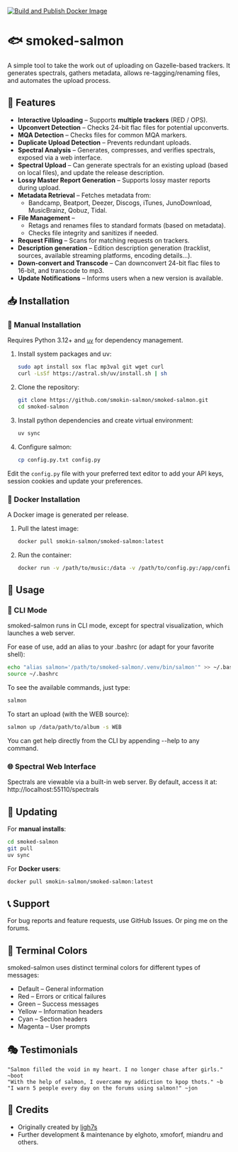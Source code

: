 [![Build and Publish Docker Image](https://github.com/smokin-salmon/smoked-salmon/actions/workflows/docker-image.yml/badge.svg?branch=master)](https://github.com/smokin-salmon/smoked-salmon/actions/workflows/docker-image.yml)

# 🐟 smoked-salmon  

A simple tool to take the work out of uploading on Gazelle-based trackers. It generates spectrals, gathers metadata, allows re-tagging/renaming files, and automates the upload process.

## 🌟 Features  

- **Interactive Uploading** – Supports **multiple trackers** (RED / OPS).
- **Upconvert Detection** – Checks 24-bit flac files for potential upconverts.
- **MQA Detection** – Checks files for common MQA markers.
- **Duplicate Upload Detection** – Prevents redundant uploads.  
- **Spectral Analysis** – Generates, compresses, and verifies spectrals, exposed via a web interface.  
- **Spectral Upload** – Can generate spectrals for an existing upload (based on local files), and update the release description.  
- **Lossy Master Report Generation** – Supports lossy master reports during upload.
- **Metadata Retrieval** – Fetches metadata from:
  - Bandcamp, Beatport, Deezer, Discogs, iTunes, JunoDownload, MusicBrainz, Qobuz, Tidal.
- **File Management** –  
  - Retags and renames files to standard formats (based on metadata).
  - Checks file integrity and sanitizes if needed.  
- **Request Filling** – Scans for matching requests on trackers.
- **Description generation** – Edition description generation (tracklist, sources, available streaming platforms, encoding details...).
- **Down-convert and Transcode** – Can downconvert 24-bit flac files to 16-bit, and transcode to mp3.
- **Update Notifications** – Informs users when a new version is available.

## 📥 Installation  

### 🔹 Manual Installation  
Requires Python 3.12+ and [`uv`](https://github.com/astral-sh/uv) for dependency management.  

1. Install system packages and uv:
    ```bash
    sudo apt install sox flac mp3val git wget curl
    curl -LsSf https://astral.sh/uv/install.sh | sh
    ```

2. Clone the repository:
    ```bash
    git clone https://github.com/smokin-salmon/smoked-salmon.git
    cd smoked-salmon
    ```

3. Install python dependencies and create virtual environment:
    ```bash
    uv sync
    ```

5. Configure salmon:
    ```bash
    cp config.py.txt config.py
    ```

Edit the `config.py` file with your preferred text editor to add your API keys, session cookies and update your preferences.

### 🐳 Docker Installation
A Docker image is generated per release.

1. Pull the latest image:
    ```bash
    docker pull smokin-salmon/smoked-salmon:latest
    ```

2. Run the container:
    ```bash
   docker run -v /path/to/music:/data -v /path/to/config.py:/app/config.py smokin-salmon/smoked-salmon
    ```

## 🚀 Usage

### 🔧 CLI Mode
smoked-salmon runs in CLI mode, except for spectral visualization, which launches a web server.

For ease of use, add an alias to your .bashrc (or adapt for your favorite shell):
```bash
echo "alias salmon='/path/to/smoked-salmon/.venv/bin/salmon'" >> ~/.bashrc
source ~/.bashrc
```

To see the available commands, just type:
```bash
salmon
```

To start an upload (with the WEB source):
```bash
salmon up /data/path/to/album -s WEB
```

You can get help directly from the CLI by appending --help to any command.

### 🌐 Spectral Web Interface
Spectrals are viewable via a built-in web server. By default, access it at: http://localhost:55110/spectrals

## 🔄 Updating

For **manual installs**:
```bash
cd smoked-salmon
git pull
uv sync
```

For **Docker users**:
```bash
docker pull smokin-salmon/smoked-salmon:latest
```

## 📞 Support
For bug reports and feature requests, use GitHub Issues. Or ping me on the forums.

## 🎨 Terminal Colors
smoked-salmon uses distinct terminal colors for different types of messages:

* Default – General information
* Red – Errors or critical failures
* Green – Success messages
* Yellow – Information headers
* Cyan – Section headers
* Magenta – User prompts

## 🎭 Testimonials
```
"Salmon filled the void in my heart. I no longer chase after girls." ~boot
"With the help of salmon, I overcame my addiction to kpop thots." ~b
"I warn 5 people every day on the forums using salmon!" ~jon
```

## 🎩 Credits
* Originally created by [ligh7s](https://github.com/ligh7s/smoked-salmon)
* Further development & maintenance by elghoto, xmoforf, miandru and others.